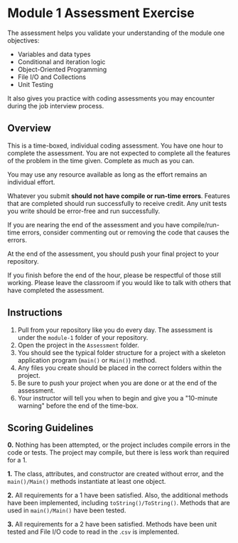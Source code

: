 # Module 1 Assessment Exercise

The assessment helps you validate your understanding of the module one objectives:
* Variables and data types 
* Conditional and iteration logic 
* Object-Oriented Programming 
* File I/O and Collections
* Unit Testing 

It also gives you practice with coding assessments you may encounter during the job interview process.

## Overview

This is a time-boxed, individual coding assessment. You have one hour to complete the assessment. You are not expected to complete all the features of the problem in the time given. Complete as much as you can.

You may use any resource available as long as the effort remains an individual effort.

Whatever you submit **should not have compile or run-time errors**. Features that are completed should run successfully to receive credit. Any unit tests you write should be error-free and run successfully.

If you are nearing the end of the assessment and you have compile/run-time errors, consider commenting out or removing the code that causes the errors.

At the end of the assessment, you should push your final project to your repository.

If you finish before the end of the hour, please be respectful of those still working. Please leave the classroom if you would like to talk with others that have completed the assessment.

## Instructions

1. Pull from your repository like you do every day. The assessment is under the `module-1` folder of your repository.
2. Open the project in the `Assessment` folder.
3. You should see the typical folder structure for a project with a skeleton application program (`main()` or `Main()`) method.
4. Any files you create should be placed in the correct folders within the project.
5. Be sure to push your project when you are done or at the end of the assessment.
6. Your instructor will tell you when to begin and give you a "10-minute warning" before the end of the time-box.

## Scoring Guidelines

**0.** Nothing has been attempted, or the project includes compile errors in the code or tests. The project may compile, but there is less work than required for a 1.

**1.** The class, attributes, and constructor are created without error, and the `main()/Main()` methods instantiate at least one object.

**2.** All requirements for a 1 have been satisfied. Also, the additional methods have been implemented, including `toString()/ToString()`. Methods that are used in `main()/Main()` have been tested.

**3.** All requirements for a 2 have been satisfied. Methods have been unit tested and File I/O code to read in the .`csv` is implemented.